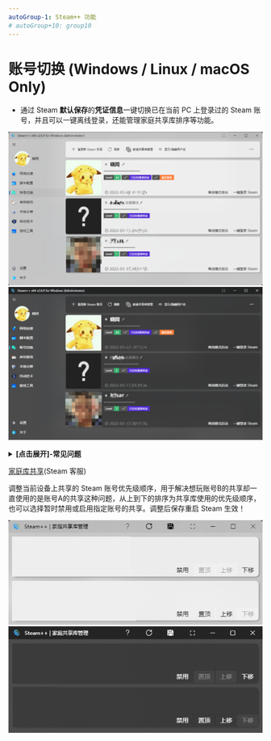 ```yaml
---
autoGroup-1: Steam++ 功能
# autoGroup+10: group10
---
```


# 账号切换 (Windows / Linux / macOS Only)

- 通过 Steam **默认保存**的**凭证信息**一键切换已在当前 PC 上登录过的 Steam 账号，并且可以一键离线登录，还能管理家庭共享库排序等功能。

![账户切换](./Photo/Home/Account-switching.png)
![账户切换](./Photo/Home/Account-switching-dark.png)

<details>
<summary><b>[点击展开]-常见问题</b></summary>

> Q: 账号切换之后还是需要输入密码和令牌？为什么有时候可以一键切换有时候不行？
>
> A: Steam++ 的账号切换功能并没有记录你的密码和令牌， 能实现快速切换账号是因为 Steam 本身的记住密码功能，如果你没有记住密码登陆过账号，或者你的记住登陆状态丢失，都会导致账号切换之后需要密码和令牌，解决方法是下线所有当前 Steam 登陆的设备，重新在你的 PC 记住密码登陆一次。

</details>

[家庭库共享](https://help.steampowered.com/zh-cn/faqs/view/57A7-503C-991F-E9A8)(Steam 客服)

调整当前设备上共享的 Steam 账号优先级顺序，用于解决想玩账号B的共享却一直使用的是账号A的共享这种问题，从上到下的排序为共享库使用的优先级顺序，也可以选择暂时禁用或启用指定账号的共享。调整后保存重启 Steam 生效！

![家庭共享](./Photo/Home/Family-Library-Sharing.png)
![家庭共享](./Photo/Home/Family-Library-Sharing-dark.png)
